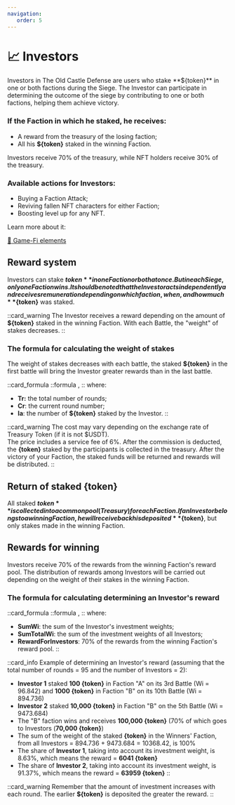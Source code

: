 ```yaml
---
navigation:
   order: 5
---
```


# 📈 Investors

<p>Investors in The Old Castle Defense are users who stake **${token}** in one or both factions 
during the Siege. The Investor can participate in determining the outcome of the siege by contributing to one or 
both factions, helping them achieve victory.</p>

<div>
   
### If the Faction in which he staked, he receives:
* A reward from the treasury of the losing faction;
* All his **${token}** staked in the winning Faction.
</div>

Investors receive 70% of the treasury, while NFT holders receive 30% of the treasury.
</div>

<div>

### Available actions for Investors:
* Buying a Faction Attack;
* Reviving fallen NFT characters for either Faction;
* Boosting level up for any NFT.
</div>

<div>

Learn more about it:

<a href="game-fi-elements" 
 class="docs-item">
<span>🎯</span>
Game-Fi elements</a>
</div>

## Reward system

<div>

Investors can stake **${token}** in one Faction or both at once. But in each Siege, only one 
Faction wins. It should be noted that the Investor acts independently and receives 
remuneration depending on which faction, when, and how much **${token}** was staked.
</div>

::card_warning
The Investor receives a reward depending on the amount of **${token}** staked in the winning 
Faction. With each Battle, the "weight" of stakes decreases.
::

### The formula for calculating the weight of stakes

<div>

The weight of stakes decreases with each battle, the staked **${token}** in the first battle 
will bring the Investor greater rewards than in the last battle.
</div>

::card_formula
::formula
<MathFormula formula="Wi=(Tr-Cr)/Tr*Ia" />,
::
where:
* **Tr:** the total number of rounds;
* **Cr**: the current round number;
* **Ia**: the number of **${token}** staked by the Investor.
::

::card_warning
The cost may vary depending on the exchange rate of Treasury Token (if it is not $USDT).\
The price includes a service fee of 6%. After the commission is deducted, the **{token}** 
staked by the participants is collected in the treasury. After the victory of your 
Faction, the staked funds will be returned and rewards will be distributed.
::

## Return of staked {token}
All staked **${token}** is collected into a common pool (Treasury) for each Faction. If an Investor 
belongs to a winning Faction, he will receive back his deposited **${token}**, but only stakes 
made in the winning Faction.

## Rewards for winning
Investors receive 70% of the rewards from the winning Faction's reward pool. The distribution 
of rewards among Investors will be carried out depending on the weight of their stakes in 
the winning Faction.

### The formula for calculating determining an Investor's reward

::card_formula
::formula
<MathFormula formula="InvRew = \frac{SumWi}{SumTotalWi}*RewardForInvestors" />,
::
where:
* **SumWi**: the sum of the Investor's investment weights;
* **SumTotalWi**: the sum of the investment weights of all Investors;
* **RewardForInvestors**: 70% of the rewards from the winning Faction's reward pool.
::

::card_info
Example of determining an Investor's reward (assuming that the total number of rounds = 95 
and the number of Investors = 2):
* **Investor 1** staked **100 {token}** in Faction "A" on its 3rd Battle (Wi = 96.842) and **1000 {token}** in 
Faction "B" on its 10th Battle (Wi = 894.736)
* **Investor 2** staked **10,000 {token}** in Faction "B" on the 5th Battle (Wi = 9473.684)
* The "B" faction wins and receives **100,000 {token}** (70% of which goes to Investors (**70,000 {token}**)
* The sum of the weight of the staked **{token}** in the Winners' Faction, from all Investors = 
894.736 + 9473.684 = 10368.42, is 100%
* The share of **Investor 1**, taking into account its investment weight, is 8.63%, which means the 
reward = **6041 {token}** 
* The share of **Investor 2**, taking into account its investment weight, is 91.37%, which means the 
reward = **63959 {token}**
::

::card_warning
Remember that the amount of investment increases with each round. The earlier **${token}** is deposited the 
greater the reward.
::
